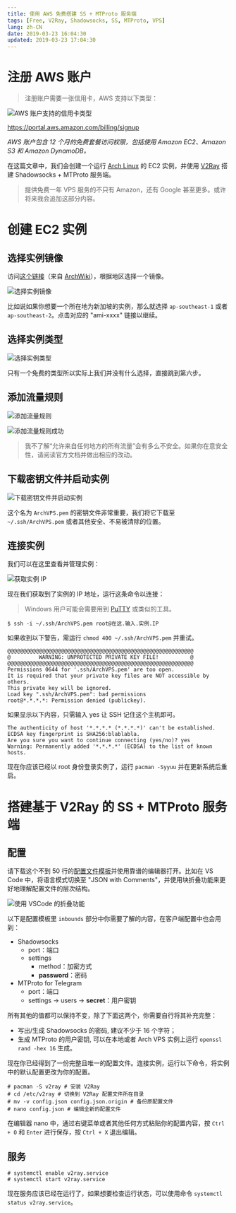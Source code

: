 ```yaml
---
title: 使用 AWS 免费搭建 SS + MTProto 服务端
tags: [Free, V2Ray, Shadowsocks, SS, MTProto, VPS]
lang: zh-CN
date: 2019-03-23 16:04:30
updated: 2019-03-23 17:04:30
---
```


# 注册 AWS 账户

> 注册账户需要一张信用卡，AWS 支持以下类型：

![AWS 账户支持的信用卡类型](./Setup-Free-SS-and-MTProto-Server-Using-AWS/AWS-Credit-Card-Types.png)

https://portal.aws.amazon.com/billing/signup

*AWS 账户包含 12 个月的免费套餐访问权限，包括使用 Amazon EC2、Amazon S3 和 Amazon DynamoDB。*

在这篇文章中，我们会创建一个运行 [Arch Linux][0] 的 EC2 实例，并使用 [V2Ray][1] 搭建 Shadowsocks + MTProto 服务端。

[0]: <https://www.archlinux.org/>
[1]: <https://www.v2ray.com/en/index.html> "Project V · Project V"

> 提供免费一年 VPS 服务的不只有 Amazon，还有 Google 甚至更多。或许将来我会追加这部分内容。

<!-- more -->

# 创建 EC2 实例

## 选择实例镜像

访问[这个链接][2]（来自 [ArchWiki][3]），根据地区选择一个镜像。

![选择实例镜像](./Setup-Free-SS-and-MTProto-Server-Using-AWS/Choose-Image.png)

[2]: https://www.uplinklabs.net/projects/arch-linux-on-ec2/
[3]: <https://wiki.archlinux.org/index.php/Arch_Linux_AMIs_for_Amazon_Web_Services> "Arch Linux AMIs for Amazon Web Services - ArchWiki"

比如说如果你想要一个所在地为新加坡的实例，那么就选择 `ap-southeast-1` 或者 `ap-southeast-2`。点击对应的 "ami-xxxx" 链接以继续。

## 选择实例类型

![选择实例类型](./Setup-Free-SS-and-MTProto-Server-Using-AWS/Choose-Instance-Type.png)

只有一个免费的类型所以实际上我们并没有什么选择，直接跳到第六步。

## 添加流量规则

![添加流量规则](./Setup-Free-SS-and-MTProto-Server-Using-AWS/Add-Traffic-Rule.png)

![添加流量规则成功](./Setup-Free-SS-and-MTProto-Server-Using-AWS/Added-Traffic-Rule.png)

> 我不了解“允许来自任何地方的所有流量”会有多么不安全。如果你在意安全性，请阅读官方文档并做出相应的改动。

## 下载密钥文件并启动实例

![下载密钥文件并启动实例](./Setup-Free-SS-and-MTProto-Server-Using-AWS/Download-Key-File-and-Launch.png)

这个名为 `ArchVPS.pem` 的密钥文件非常重要，我们将它下载至 `~/.ssh/ArchVPS.pem` 或者其他安全、不易被清除的位置。

## 连接实例

我们可以在这里查看并管理实例：

![获取实例 IP](./Setup-Free-SS-and-MTProto-Server-Using-AWS/Get-Instance-IP.png "获取实例 IP")

现在我们获取到了实例的 IP 地址，运行这条命令以连接：

> Windows 用户可能会需要用到 [PuTTY][4] 或类似的工具。

```shell
$ ssh -i ~/.ssh/ArchVPS.pem root@在这.输入.实例.IP
```

[4]: <https://www.putty.org/> "Download PuTTY - a free SSH and telnet client for Windows"

如果收到以下警告，需运行 `chmod 400 ~/.ssh/ArchVPS.pem` 并重试。

```shell
@@@@@@@@@@@@@@@@@@@@@@@@@@@@@@@@@@@@@@@@@@@@@@@@@@@@@@@@@@@
@         WARNING: UNPROTECTED PRIVATE KEY FILE!          @
@@@@@@@@@@@@@@@@@@@@@@@@@@@@@@@@@@@@@@@@@@@@@@@@@@@@@@@@@@@
Permissions 0644 for '.ssh/ArchVPS.pem' are too open.
It is required that your private key files are NOT accessible by others.
This private key will be ignored.
Load key ".ssh/ArchVPS.pem": bad permissions
root@*.*.*.*: Permission denied (publickey).
```

如果显示以下内容，只需输入 yes 让 SSH 记住这个主机即可。

```shell
The authenticity of host '*.*.*.* (*.*.*.*)' can't be established.
ECDSA key fingerprint is SHA256:blablabla.
Are you sure you want to continue connecting (yes/no)? yes
Warning: Permanently added '*.*.*.*' (ECDSA) to the list of known hosts.
```

现在你应该已经以 root 身份登录实例了，运行 `pacman -Syyuu` 并在更新系统后重启。

# 搭建基于 V2Ray 的 SS + MTProto 服务端

## 配置

请下载这个不到 50 行的[配置文件模板](./Setup-Free-SS-and-MTProto-Server-Using-AWS/V2Ray-Server-Configuration.jsonc "V2Ray 服务端配置文件")并使用靠谱的编辑器打开。比如在 VS Code 中，将语言模式切换至 "JSON with Comments"，并使用块折叠功能来更好地理解配置文件的层次结构。

![使用 VSCode 的折叠功能](./Setup-Free-SS-and-MTProto-Server-Using-AWS/Folding-with-VSCode.png "使用 VSCode 的折叠功能")

以下是配置模板里 `inbounds` 部分中你需要了解的内容，在客户端配置中也会用到：

- Shadowsocks
    - port：端口
    - settings
        - method：加密方式
        - **password**：密码
- MTProto for Telegram
    - port：端口
    - settings -> users -> **secret**：用户密钥

所有其他的值都可以保持不变，除了下面这两个，你需要自行将其补充完整：

- 写出/生成 Shadowsocks 的密码, 建议不少于 16 个字符；
- 生成 MTProto 的用户密钥, 可以在本地或者 Arch VPS 实例上运行 `openssl rand -hex 16` 生成。

现在你已经得到了一份完整且唯一的配置文件。连接实例，运行以下命令，将实例中的默认配置更改为你的配置。

```shell
# pacman -S v2ray # 安装 V2Ray
# cd /etc/v2ray # 切换到 V2Ray 配置文件所在目录
# mv -v config.json config.json.origin # 备份原配置文件
# nano config.json # 编辑全新的配置文件
```

在编辑器 nano 中，通过右键菜单或者其他任何方式粘贴你的配置内容，按 `Ctrl + O` 和 `Enter` 进行保存，按 `Ctrl + X` 退出编辑。

## 服务

```shell
# systemctl enable v2ray.service
# systemctl start v2ray.service
```

现在服务应该已经在运行了，如果想要检查运行状态，可以使用命令 `systemctl status v2ray.service`。
